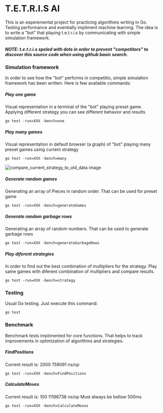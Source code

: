 # T.E.T.R.I.S  AI

This is an experemental project for practicing algorithms writing in Go. Testing performance and eventially impliment machine learning. The idea is to write a "bot" that playing t.e.t.r.i.s by communicating with simple simulation framework.

##### NOTE: t.e.t.r.i.s speled with dots in order to prevent "competitors" to discover this source code when using github basic search.

### Simulation framework
In order to see how the "bot" performs in competitio, simple simulation framework has been written. Here is few available commands:

##### Play one game
Visual representation in a terminal of the "bot" playing preset game. Applying different strategy you can see different behavior and results

	go test -run=XXX -bench=one

##### Play many games
Visual representation in default browser (a graph) of "bot" playing many preset games using current strategy

	go test -run=XXX -bench=many

![compare_current_strategy_to_old_data image](assetc/many.png)

##### Generate random games
Generating an array of Pieces in random order. That can be used for preset game 

	go test -run=XXX -bench=generateGames

##### Generate random garbage rows
Generating an array of random numbers. That can be used to generate garbage rows 

	go test -run=XXX -bench=generateGarbageRows

##### Play diferent strategies
In order to find out the best combination of multipliers for the strategy. Play same games with diferent combination of multipliers and compare results.

	go test -run=XXX -bench=strategy


### Testing
Usual Go testing. Just execute this command:

	go test

### Benchmark
Benchmark tests implimented for core functions. That helps to track improvements in optimization of algorithms and strategies.

##### FindPositions
Current result is: 2000	    759091 ns/op

	go test -run=XXX -bench=FindPositions

##### CalculateMoves
Current result is: 100	  11196738 ns/op  Must always be bellow 500ms

	go test -run=XXX -bench=CalculateMoves

